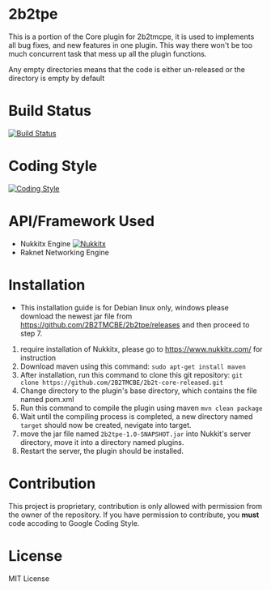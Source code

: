 # 2b2tpe
This is a portion of the Core plugin for 2b2tmcpe, it is used to implements all bug fixes, and new features in one plugin. This way there won't be too much concurrent task that mess up all the plugin functions.

Any empty directories means that the code is either un-released or the directory is empty by default
# Build Status
[![Build Status](https://travis-ci.com/2B2TMCBE/2b2tpe.svg?token=xvymS3hSvzb4cCSjsscb&branch=master)](https://travis-ci.com/2B2TMCBE/2b2tpe)
# Coding Style
[![Coding Style](https://img.shields.io/badge/Coding%20Style-Google%20Style-green.svg)](https://google.github.io/styleguide/javaguide.html)
# API/Framework Used
- Nukkitx Engine [![Nukkitx](https://img.shields.io/badge/Software-Nukkitx-brightgreen.svg)](https://github.com/Nukkitx/Nukkit)
- Raknet Networking Engine
# Installation
- This installation guide is for Debian linux only, windows please download the newest jar file from https://github.com/2B2TMCBE/2b2tpe/releases and then proceed to step 7.

1. require installation of Nukkitx, please go to https://www.nukkitx.com/ for instruction
2. Download maven using this command:
```sudo apt-get install maven```
3. After installation, run this command to clone this git repository:
```git clone https://github.com/2B2TMCBE/2b2t-core-released.git```
4. Change directory to the plugin's base directory, which contains the file named pom.xml
5. Run this command to compile the plugin using maven
```mvn clean package```
6. Wait until the compiling process is completed, a new directory named `target` should now be created, nevigate into target.
7. move the jar file named `2b2tpe-1.0-SNAPSHOT.jar` into Nukkit's server directory, move it into a directory named plugins.
8. Restart the server, the plugin should be installed.
# Contribution
This project is proprietary, contribution is only allowed with permission from the owner of the repository. If you have permission to contribute, you **must** code accoding to Google Coding Style.
# License
MIT License
